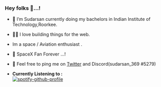 ### Hey folks 👋...!

- 🔭 I’m Sudarsan currently doing my bachelors in Indian Institute of Technology,Roorkee. 
-  👨‍🚀️ I love building things for the web.
-   Im a space / Aviation enthusiast . 
-   👾 SpaceX Fan Forever ...!
- 🌱 Feel free to ping me on [Twitter](https://twitter.com/SudarsanR14) and  Discord(sudarsan_369
#5279)

- **Currently Listening to :** 
<br>[![spotify-github-profile](https://spotify-github-profile.vercel.app/api/view?uid=31rmqn7cjkwrfkby3hdh3ityjlna&cover_image=true&theme=novatorem&show_offline=true&background_color=121212&bar_color=53b14f&bar_color_cover=true)](https://spotify-github-profile.vercel.app/api/view?uid=31rmqn7cjkwrfkby3hdh3ityjlna&redirect=true)

